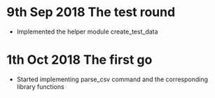 # 9th Sep 2018 The test round
- Implemented the helper module create_test_data

# 1th Oct 2018 The first go
- Started implementing parse_csv command and the corresponding library functions